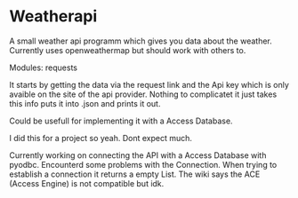 # Weatherapi
A small weather api programm which gives you data about the weather. Currently uses openweathermap but should work with others to.

Modules: requests

It starts by getting the data via the request link and the Api key which is only avaible on the site of the api provider.
Nothing to complicatet it just takes this info puts it into .json and prints it out.

Could be usefull for implementing it with a Access Database.

I did this for a project so yeah. Dont expect much.

Currently working on connecting the API with a Access Database with pyodbc. Encounterd some problems with the Connection. 
When trying to establish a connection it returns a empty List. The wiki says the ACE (Access Engine) is not compatible but idk.
